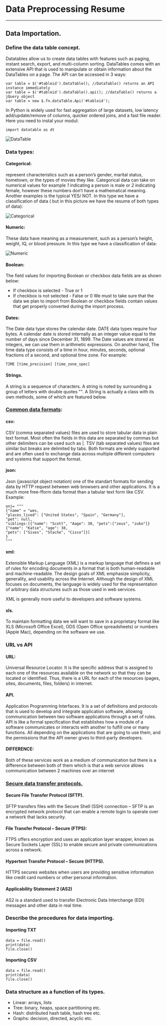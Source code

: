 # **Data Preprocessing Resume**
-------------------------------------------------------------------------------------------------------------------------
## Data Importation.
### Define the data table concept.        
Datatables allow us to create data tables with features such as paging, instant search, export, and multi-column sorting.
DataTables comes with an extensive API that is used to manipulate or obtain information about the DataTables on a page.
The API can be accessed in 3 ways:

```
var table = $('#tableid').DataTable(); //DataTable() returns an API instance immediately
var table = $('#tableid').dataTable().api(); //dataTable() returns a jQuery object
var table = new $.fn.dataTable.Api('#tableid');
```

In Python is widely used for fast aggregation of large datasets, low latency add/update/remove of columns, quicker ordered joins, and a fast file reader. Here you need to instal your modul:        

```import datatable as dt```   


![DataTable](https://miro.medium.com/max/1342/1*hgMH-aKTyU7UF43rf6n_Zg.png)

### Data types: 
#### Categorical:   
represent characteristics such as a person’s gender, marital status, hometown, or the types of movies they like. Categorical data can take on numerical values for example  *1* indicating a person is male or *2* indicating female, however these numbers don’t have a mathematical meaning. Another examples is the typical YES/ NOT. In this type we have a classification of data ( but in this picture we have the resume of both types of data):     


![Categorical](https://o.quizlet.com/8UUywzzaMhY2ZGHrWE7VkA_b.png)
#### Numeric:   
These data have meaning as a measurement, such as a person’s height, weight, IQ, or blood pressure. In this type we have a classification of data:   


![Numeric](https://miro.medium.com/max/802/1*lheLiN7y4sSD2JKvow-clw.jpeg)
#### Boolean:       
The field values for importing Boolean or checkbox data fields are as shown below:
- If checkbox is selected - True or 1
- If checkbox is not selected - False or 0
We must to take sure that the data we plan to import from Boolean or checkbox fields contain values that get properly converted during the import process.
#### Dates:          
The Date data type stores the calendar date. DATE data types require four bytes. A calendar date is stored internally as an integer value equal to the number of days since December 31, 1899. The Date values are stored as integers, we can use them in arithmetic expressions. On another hand, The time data type consists of a time in hour, minutes, seconds, optional fractions of a second, and optional time zone. For example:       

```TIME [time_precision] [time_zone_spec]```
#### Strings.
A string is a sequence of characters. A string is noted by surrounding a group of letters with double quotes "". A String is actually a class with its own methods, some of which are featured below.   


### [Common data formats](https://data.gov.ie/formats): 
#### csv:
CSV (comma separated values) files are used to store tabular data in plain text format. Most often the fields in this data are separated by commas but other delimiters can be used such as |. TSV (tab separated values) files are similar but breaks are delimited by tabs. Both formats are widely supported and are often used to exchange data across multiple different computers and systems that support the format.
#### json:     
Json (javascript object notation) one of the standart formats for sending data by HTTP request between web browsers and other applications. It is a much more free-fform data format than a tabular text form like CSV. Example:    
```
onj= """
{"name" = "wes,     
"places_lived": ["United States", "Spain", "Germany"],
"pet": null,
"siblings:[{"name": "Scott", "Aage": 30, "pets":["zeus", "zuko"]}   
{"name": "Katie", "age": 38,    
"pets": ["Sixes", "Stache", "Cisco"]}]     
}     
"""
```

#### xml:         
Extensible Markup Language (XML) is a markup language that defines a set of rules for encoding documents in a format that is both human-readable and machine-readable. The design goals of XML emphasize simplicity, generality, and usability across the Internet. Although the design of XML focuses on documents, the language is widely used for the representation of arbitrary data structures such as those used in web services.

XML is generally more useful to developers and software systems.
#### xls.
To maintain formatting data we will want to save in a proprietary format like XLS (Microsoft Office Excel), ODS (Open Office spreadsheets) or numbers (Apple Mac), depending on the software we use. 
### URL vs API
#### URL: 
Universal Resource Locator. It is the specific address that is assigned to each one of the resources available on the network so that they can be located or identified. Thus, there is a URL for each of the resources (pages, sites, documents, files, folders) in internet.        
#### API.
Application Programming Interfaces. It is a set of definitions and protocols that is used to develop and integrate application software, allowing communication between two software applications through a set of rules. API is like a formal specification that establishes how a module of a software communicates or interacts with another to fulfill one or many functions. All depending on the applications that are going to use them, and the permissions that the API owner gives to third-party developers.
#### DIFFERENCE: 
Both of these services work as a medium of communication but there is a difference between both of them which is that a web service allows communication between 2 machines over an internet
### [Secure data transfer protocols.](https://www.globalscape.com/solutions/secure-file-transfer)
#### Secure File Transfer Protocol (SFTP).
SFTP transfers files with the Secure Shell (SSH) connection – SFTP is an encrypted network protocol that can enable a remote login to operate over a network that lacks security.
#### File Transfer Protocol – Secure (FTPS):
FTPS offers encryption and uses an application layer wrapper, known as Secure Sockets Layer (SSL) to enable secure and private communications across a network.
#### Hypertext Transfer Protocol – Secure (HTTPS).
HTTPS secures websites when users are providing sensitive information like credit card numbers or other personal information.
#### Applicability Statement 2 (AS2)
AS2 is a standard used to transfer Electronic Data Interchange (EDI) messages and other data in real time. 
### Describe the procedures for data importing.
#### Importing TXT
```file = open("sample.txt")
data = file.read()
print(data)
file.close()
```
#### Importing CSV
```file = open("sample.csv")
data = file.read()
print(data)
file.close()
```
### Data structure as a function of its types. 
- Linear: arrays, lists
- Tree: binary, heaps, space partitioning etc.
- Hash: distributed hash table, hash tree etc.
- Graphs: decision, directed, acyclic etc.

